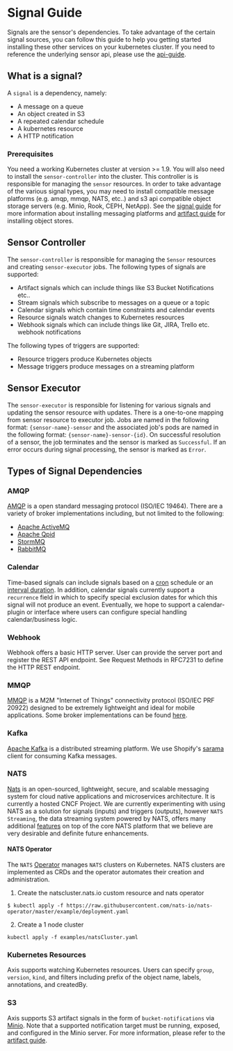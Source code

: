 # Signal Guide
Signals are the sensor's dependencies. To take advantage of the certain signal sources, you can follow this guide to help you getting started installing these other services on your kubernetes cluster. If you need to reference the underlying sensor api, please use the [api-guide](sensor-api.md).

## What is a signal?
A `signal` is a dependency, namely:
- A message on a queue
- An object created in S3
- A repeated calendar schedule
- A kubernetes resource
- A HTTP notification

### Prerequisites
You need a working Kubernetes cluster at version >= 1.9. You will also need to install the `sensor-controller` into the cluster. This controller is is responsible for managing the `sensor` resources.
In order to take advantage of the various signal types, you may need to install compatible message platforms (e.g. amqp, mmqp, NATS, etc..) and s3 api compatible object storage servers (e.g. Minio, Rook, CEPH, NetApp). See the [signal guide](signal-guide.md) for more information about installing messaging platforms and [artifact guide](artifact-guide.md) for installing object stores.

## Sensor Controller
The `sensor-controller` is responsible for managing the `Sensor` resources and creating `sensor-executor` jobs. 
The following types of signals are supported:
 - Artifact signals which can include things like S3 Bucket Notifications etc..
 - Stream signals which subscribe to messages on a queue or a topic
 - Calendar signals which contain time constraints and calendar events
 - Resource signals watch changes to Kubernetes resources
 - Webhook signals which can include things like Git, JIRA, Trello etc. webhook notifications

 The following types of triggers are supported:
 - Resource triggers produce Kubernetes objects
 - Message triggers produce messages on a streaming platform

## Sensor Executor
The `sensor-executor` is responsible for listening for various signals and updating the sensor resource with updates. There is a one-to-one mapping from sensor resource to executor job. Jobs are named in the following format: `{sensor-name}-sensor` and the associated job's pods are named in the following format: `{sensor-name}-sensor-{id}`. On successful resolution of a sensor, the job terminates and the sensor is marked as `Successful`. If an error occurs during signal processing, the sensor is marked as `Error`.


## Types of Signal Dependencies

### AMQP
[AMQP](https://www.amqp.org/) is a open standard messaging protocol (ISO/IEC 19464). There are a variety of broker implementations including, but not limited to the following:
- [Apache ActiveMQ](http://activemq.apache.org/)
- [Apache Qpid](https://qpid.apache.org/)
- [StormMQ](http://stormmq.com/)
- [RabbitMQ](https://www.rabbitmq.com/)

### Calendar
Time-based signals can include signals based on a [cron]() schedule or an [interval duration](https://golang.org/pkg/time/#ParseDuration). In addition, calendar signals currently support a `recurrence` field in which to specify special exclusion dates for which this signal will not produce an event. Eventually, we hope to support a calendar-plugin or interface where users can configure special handling calendar/business logic.

### Webhook
Webhook offers a basic HTTP server. User can provide the server port and register the REST API endpoint.
See Request Methods in RFC7231 to define the HTTP REST endpoint.  

### MMQP
[MMQP](http://mqtt.org/) is a M2M "Internet of Things" connectivity protocol (ISO/IEC PRF 20922) designed to be extremely lightweight and ideal for mobile applications. Some broker implementations can be found [here](https://github.com/mqtt/mqtt.github.io/wiki/brokers).

### Kafka
[Apache Kafka](https://kafka.apache.org/) is a distributed streaming platform. We use Shopify's [sarama](https://github.com/Shopify/sarama) client for consuming Kafka messages.

### NATS
[Nats](https://nats.io/) is an open-sourced, lightweight, secure, and scalable messaging system for cloud native applications and microservices architecture. It is currently a hosted CNCF Project. We are currently experimenting with using NATS as a solution for signals (inputs) and triggers (outputs), however `NATS Streaming`, the data streaming system powered by NATS, offers many  additional [features](https://nats.io/documentation/streaming/nats-streaming-intro/) on top of the core NATS platform that we believe are very desirable and definite future enhancements.

#### NATS Operator
The `NATS` [Operator](https://github.com/nats-io/nats-operator) manages `NATS` clusters on Kubernetes. NATS clusters are implemented as CRDs and the operator automates their creation and administration.

 1. Create the natscluster.nats.io custom resource and nats operator
```
$ kubectl apply -f https://raw.githubusercontent.com/nats-io/nats-operator/master/example/deployment.yaml
```

2. Create a 1 node cluster
```
kubectl apply -f examples/natsCluster.yaml
```

### Kubernetes Resources
Axis supports watching Kubernetes resources. Users can specify `group`, `version`, `kind`, and filters including prefix of the object name, labels, annotations, and createdBy.

### S3
Axis supports S3 artifact signals in the form of `bucket-notifications` via [Minio](https://docs.minio.io/docs/minio-bucket-notification-guide). Note that a supported notification target must be running, exposed, and configured in the Minio server. For more information, please refer to the [artifact guide](artifact-guide.md).